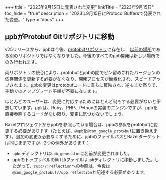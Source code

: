 +++
title = "2023年9月15日に発表された変更"
linkTitle = "2023年9月15日"
toc_hide = "true"
description = "2023年9月15日にProtocol Buffersで発表された変更。"
type = "docs"
+++

## μpbがProtobuf Gitリポジトリに移動

v25リリースから、μpbは今後、[protobufリポジトリ](https://github.com/protocolbuffers/protobuf)に存在し、
[以前の場所](https://github.com/protocolbuffers/upb)である別のリポジトリではなくなりました。今後のすべてのμpb開発は新しい場所でのみ行われます。

両リポジトリの統合により、protobufとμpbの間でピン留めされたバージョンの依存関係を更新する必要がなくなり、開発プロセスが簡素化され、スピードアップされます。μpbの変更はprotobufコードに直ちに反映され、逆もまた然りで、手動でのアップグレード手順が不要になります。

ほとんどのユーザーは、変更に対応するためにほとんど何もする必要がないと予想しています。μpbは、Ruby、PHP、Pythonの実装のエンジンですが、μpbを直接参照するコードがない限り、変更に気づかないでしょう。

Bazelプロジェクトからμpbを参照している場合は、μpbの参照をprotobufに変更する必要があります（たとえば、`@upb`を`@com_google_protobuf`に置き換えます）。追加の変更が必要なくするために、μpbのファイルパスとBazelターゲットは同じままですが、2つの例外があります：

-   `upbc`ディレクトリは`upb_generator`に名前が変更されました。
-   μpbのトップレベルの`BUILD`ファイルは`upb`ディレクトリに移動しました。したがって、`@upb//:reflection`への参照は、今後は`@com_google_protobuf//upb:reflection`と記述する必要があります。

